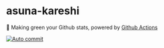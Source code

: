 # asuna-kareshi

🌳 Making green your Github stats, powered by [Github Actions](https://github.com/features/actions)

[![Auto commit](https://github.com/mazipan/auto-commit/workflows/Auto%20commit/badge.svg)](https://github.com/asuna199/asuna-kareshi/actions/workflows/autocommit.yml)


